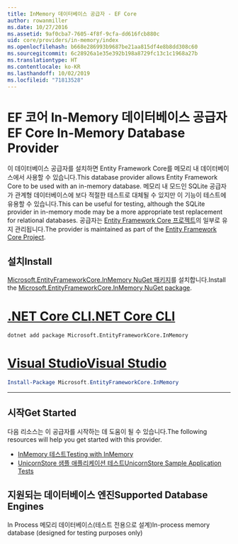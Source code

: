 ```yaml
---
title: InMemory 데이터베이스 공급자 - EF Core
author: rowanmiller
ms.date: 10/27/2016
ms.assetid: 9af0cba7-7605-4f8f-9cfa-dd616fcb880c
uid: core/providers/in-memory/index
ms.openlocfilehash: b668e286993b9687be21aa815df4e8b8dd308c60
ms.sourcegitcommit: 6c28926a1e35e392b198a8729fc13c1c1968a27b
ms.translationtype: HT
ms.contentlocale: ko-KR
ms.lasthandoff: 10/02/2019
ms.locfileid: "71813528"
---
```

# <a name="ef-core-in-memory-database-provider"></a><span data-ttu-id="691d4-102">EF 코어 In-Memory 데이터베이스 공급자</span><span class="sxs-lookup"><span data-stu-id="691d4-102">EF Core In-Memory Database Provider</span></span>

<span data-ttu-id="691d4-103">이 데이터베이스 공급자를 설치하면 Entity Framework Core를 메모리 내 데이터베이스에서 사용할 수 있습니다.</span><span class="sxs-lookup"><span data-stu-id="691d4-103">This database provider allows Entity Framework Core to be used with an in-memory database.</span></span> <span data-ttu-id="691d4-104">메모리 내 모드인 SQLite 공급자가 관계형 데이터베이스에 보다 적절한 테스트로 대체될 수 있지만 이 기능이 테스트에 유용할 수 있습니다.</span><span class="sxs-lookup"><span data-stu-id="691d4-104">This can be useful for testing, although the SQLite provider in in-memory mode may be a more appropriate test replacement for relational databases.</span></span> <span data-ttu-id="691d4-105">공급자는 [Entity Framework Core 프로젝트](https://github.com/aspnet/EntityFrameworkCore)의 일부로 유지 관리됩니다.</span><span class="sxs-lookup"><span data-stu-id="691d4-105">The provider is maintained as part of the [Entity Framework Core Project](https://github.com/aspnet/EntityFrameworkCore).</span></span>

## <a name="install"></a><span data-ttu-id="691d4-106">설치</span><span class="sxs-lookup"><span data-stu-id="691d4-106">Install</span></span>

<span data-ttu-id="691d4-107">[Microsoft.EntityFrameworkCore.InMemory NuGet 패키지](https://www.nuget.org/packages/Microsoft.EntityFrameworkCore.InMemory/)를 설치합니다.</span><span class="sxs-lookup"><span data-stu-id="691d4-107">Install the [Microsoft.EntityFrameworkCore.InMemory NuGet package](https://www.nuget.org/packages/Microsoft.EntityFrameworkCore.InMemory/).</span></span>

# <a name="net-core-clitabdotnet-core-cli"></a>[<span data-ttu-id="691d4-108">.NET Core CLI</span><span class="sxs-lookup"><span data-stu-id="691d4-108">.NET Core CLI</span></span>](#tab/dotnet-core-cli)

``` console
dotnet add package Microsoft.EntityFrameworkCore.InMemory
```

# <a name="visual-studiotabvs"></a>[<span data-ttu-id="691d4-109">Visual Studio</span><span class="sxs-lookup"><span data-stu-id="691d4-109">Visual Studio</span></span>](#tab/vs)

``` powershell
Install-Package Microsoft.EntityFrameworkCore.InMemory
```

***

## <a name="get-started"></a><span data-ttu-id="691d4-110">시작</span><span class="sxs-lookup"><span data-stu-id="691d4-110">Get Started</span></span>

<span data-ttu-id="691d4-111">다음 리소스는 이 공급자를 시작하는 데 도움이 될 수 있습니다.</span><span class="sxs-lookup"><span data-stu-id="691d4-111">The following resources will help you get started with this provider.</span></span>

* [<span data-ttu-id="691d4-112">InMemory 테스트</span><span class="sxs-lookup"><span data-stu-id="691d4-112">Testing with InMemory</span></span>](../../miscellaneous/testing/in-memory.md)
* [<span data-ttu-id="691d4-113">UnicornStore 샘플 애플리케이션 테스트</span><span class="sxs-lookup"><span data-stu-id="691d4-113">UnicornStore Sample Application Tests</span></span>](https://github.com/rowanmiller/UnicornStore/blob/master/UnicornStore/src/UnicornStore.Tests/Controllers/ShippingControllerTests.cs)

## <a name="supported-database-engines"></a><span data-ttu-id="691d4-114">지원되는 데이터베이스 엔진</span><span class="sxs-lookup"><span data-stu-id="691d4-114">Supported Database Engines</span></span>

<span data-ttu-id="691d4-115">In Process 메모리 데이터베이스(테스트 전용으로 설계)</span><span class="sxs-lookup"><span data-stu-id="691d4-115">In-process memory database (designed for testing purposes only)</span></span>
